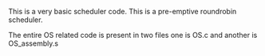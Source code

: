 This is a very basic scheduler code. 
This is a pre-emptive roundrobin scheduler.

The entire OS related code is present in two files one is OS.c and another is OS_assembly.s
